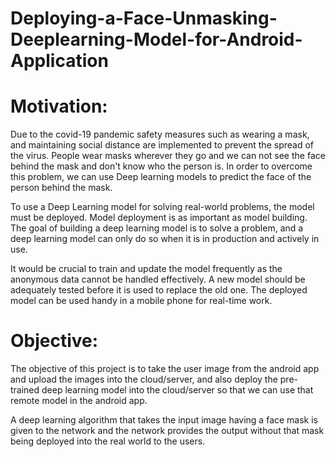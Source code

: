 # Deploying-a-Face-Unmasking-Deeplearning-Model-for-Android-Application

# **Motivation:**

Due to the covid-19 pandemic safety measures such as wearing a mask, and maintaining social distance are implemented to prevent the spread of the virus. People wear masks wherever they go and we can not see the face behind the mask and don't know who the person is. In order to overcome this problem, we can use Deep learning models to predict the face of the person behind the mask.

To use a Deep Learning model for solving real-world problems, the model must be deployed. Model deployment is as important as model building. The goal of building a deep learning model is to solve a problem, and a deep learning model can only do so when it is in production and actively in use.

It would be crucial to train and update the model frequently as the anonymous data cannot be handled effectively. A new model should be adequately tested before it is used to replace the old one. The deployed model can be used handy in a mobile phone for real-time work.

# **Objective:**

The objective of this project is to take the user image from the android app and upload the images into the cloud/server, and also deploy the pre-trained deep learning model into the cloud/server so that we can use that remote model in the android app.

A deep learning algorithm that takes the input image having a face mask is given to the network and the network provides the output without that mask being deployed into the real world to the users.
